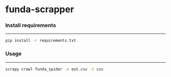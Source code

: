# funda-scrapper

### Install requirements
------------------------
```bash
pip install -r requirements.txt
```

### Usage
---------
```bash
scrapy crawl funda_spider -o out.csv -t csv
```
